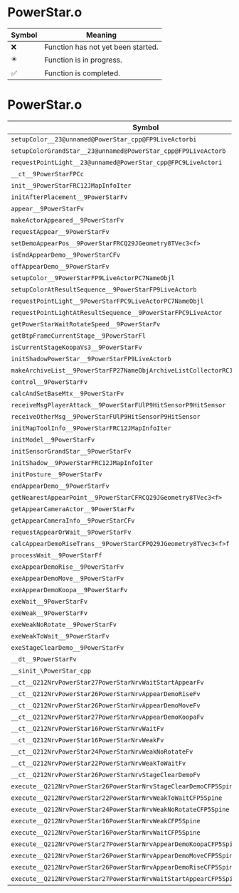 # PowerStar.o
| Symbol | Meaning 
| ------------- | ------------- 
| :x: | Function has not yet been started. 
| :eight_pointed_black_star: | Function is in progress. 
| :white_check_mark: | Function is completed. 


# PowerStar.o
| Symbol | Decompiled? |
| ------------- | ------------- |
| `setupColor__23@unnamed@PowerStar_cpp@FP9LiveActorbi` | :white_check_mark: |
| `setupColorGrandStar__23@unnamed@PowerStar_cpp@FP9LiveActorb` | :white_check_mark: |
| `requestPointLight__23@unnamed@PowerStar_cpp@FPC9LiveActori` | :white_check_mark: |
| `__ct__9PowerStarFPCc` | :white_check_mark: |
| `init__9PowerStarFRC12JMapInfoIter` | :white_check_mark: |
| `initAfterPlacement__9PowerStarFv` | :white_check_mark: |
| `appear__9PowerStarFv` | :white_check_mark: |
| `makeActorAppeared__9PowerStarFv` | :white_check_mark: |
| `requestAppear__9PowerStarFv` | :white_check_mark: |
| `setDemoAppearPos__9PowerStarFRCQ29JGeometry8TVec3<f>` | :white_check_mark: |
| `isEndAppearDemo__9PowerStarCFv` | :white_check_mark: |
| `offAppearDemo__9PowerStarFv` | :white_check_mark: |
| `setupColor__9PowerStarFP9LiveActorPC7NameObjl` | :white_check_mark: |
| `setupColorAtResultSequence__9PowerStarFP9LiveActorb` | :white_check_mark: |
| `requestPointLight__9PowerStarFPC9LiveActorPC7NameObjl` | :white_check_mark: |
| `requestPointLightAtResultSequence__9PowerStarFPC9LiveActor` | :white_check_mark: |
| `getPowerStarWaitRotateSpeed__9PowerStarFv` | :white_check_mark: |
| `getBtpFrameCurrentStage__9PowerStarFl` | :white_check_mark: |
| `isCurrentStageKoopaVs3__9PowerStarFv` | :white_check_mark: |
| `initShadowPowerStar__9PowerStarFP9LiveActorb` | :white_check_mark: |
| `makeArchiveList__9PowerStarFP27NameObjArchiveListCollectorRC12JMapInfoIter` | :white_check_mark: |
| `control__9PowerStarFv` | :white_check_mark: |
| `calcAndSetBaseMtx__9PowerStarFv` | :x: |
| `receiveMsgPlayerAttack__9PowerStarFUlP9HitSensorP9HitSensor` | :white_check_mark: |
| `receiveOtherMsg__9PowerStarFUlP9HitSensorP9HitSensor` | :white_check_mark: |
| `initMapToolInfo__9PowerStarFRC12JMapInfoIter` | :white_check_mark: |
| `initModel__9PowerStarFv` | :white_check_mark: |
| `initSensorGrandStar__9PowerStarFv` | :white_check_mark: |
| `initShadow__9PowerStarFRC12JMapInfoIter` | :white_check_mark: |
| `initPosture__9PowerStarFv` | :white_check_mark: |
| `endAppearDemo__9PowerStarFv` | :white_check_mark: |
| `getNearestAppearPoint__9PowerStarCFRCQ29JGeometry8TVec3<f>` | :white_check_mark: |
| `getAppearCameraActor__9PowerStarFv` | :white_check_mark: |
| `getAppearCameraInfo__9PowerStarCFv` | :x: |
| `requestAppearOrWait__9PowerStarFv` | :white_check_mark: |
| `calcAppearDemoRiseTrans__9PowerStarCFPQ29JGeometry8TVec3<f>f` | :white_check_mark: |
| `processWait__9PowerStarFf` | :x: |
| `exeAppearDemoRise__9PowerStarFv` | :x: |
| `exeAppearDemoMove__9PowerStarFv` | :x: |
| `exeAppearDemoKoopa__9PowerStarFv` | :x: |
| `exeWait__9PowerStarFv` | :white_check_mark: |
| `exeWeak__9PowerStarFv` | :white_check_mark: |
| `exeWeakNoRotate__9PowerStarFv` | :white_check_mark: |
| `exeWeakToWait__9PowerStarFv` | :white_check_mark: |
| `exeStageClearDemo__9PowerStarFv` | :x: |
| `__dt__9PowerStarFv` | :white_check_mark: |
| `__sinit_\PowerStar_cpp` | :white_check_mark: |
| `__ct__Q212NrvPowerStar27PowerStarNrvWaitStartAppearFv` | :white_check_mark: |
| `__ct__Q212NrvPowerStar26PowerStarNrvAppearDemoRiseFv` | :white_check_mark: |
| `__ct__Q212NrvPowerStar26PowerStarNrvAppearDemoMoveFv` | :white_check_mark: |
| `__ct__Q212NrvPowerStar27PowerStarNrvAppearDemoKoopaFv` | :white_check_mark: |
| `__ct__Q212NrvPowerStar16PowerStarNrvWaitFv` | :white_check_mark: |
| `__ct__Q212NrvPowerStar16PowerStarNrvWeakFv` | :white_check_mark: |
| `__ct__Q212NrvPowerStar24PowerStarNrvWeakNoRotateFv` | :white_check_mark: |
| `__ct__Q212NrvPowerStar22PowerStarNrvWeakToWaitFv` | :white_check_mark: |
| `__ct__Q212NrvPowerStar26PowerStarNrvStageClearDemoFv` | :white_check_mark: |
| `execute__Q212NrvPowerStar26PowerStarNrvStageClearDemoCFP5Spine` | :white_check_mark: |
| `execute__Q212NrvPowerStar22PowerStarNrvWeakToWaitCFP5Spine` | :white_check_mark: |
| `execute__Q212NrvPowerStar24PowerStarNrvWeakNoRotateCFP5Spine` | :white_check_mark: |
| `execute__Q212NrvPowerStar16PowerStarNrvWeakCFP5Spine` | :white_check_mark: |
| `execute__Q212NrvPowerStar16PowerStarNrvWaitCFP5Spine` | :white_check_mark: |
| `execute__Q212NrvPowerStar27PowerStarNrvAppearDemoKoopaCFP5Spine` | :white_check_mark: |
| `execute__Q212NrvPowerStar26PowerStarNrvAppearDemoMoveCFP5Spine` | :white_check_mark: |
| `execute__Q212NrvPowerStar26PowerStarNrvAppearDemoRiseCFP5Spine` | :white_check_mark: |
| `execute__Q212NrvPowerStar27PowerStarNrvWaitStartAppearCFP5Spine` | :white_check_mark: |
